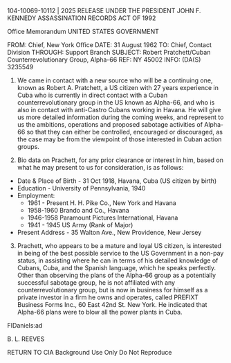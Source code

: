 104-10069-10112 | 2025 RELEASE UNDER THE PRESIDENT JOHN F. KENNEDY ASSASSINATION RECORDS ACT OF 1992

Office Memorandum
UNITED STATES GOVERNMENT

FROM: Chief, New York Office
DATE: 31 August 1962
TO: Chief, Contact Division
THROUGH: Support Branch
SUBJECT: Robert Pratchett/Cuban Counterrevolutionary Group, Alpha-66
REF: NY 45002
INFO: (DA(S) 3235549

1. We came in contact with a new source who will be a continuing one, known as Robert A. Pratchett, a US citizen with 27 years experience in Cuba who is currently in direct contact with a Cuban counterrevolutionary group in the US known as Alpha-66, and who is also in contact with anti-Castro Cubans working in Havana. He will give us more detailed information during the coming weeks, and represent to us the ambitions, operations and proposed sabotage activities of Alpha-66 so that they can either be controlled, encouraged or discouraged, as the case may be from the viewpoint of those interested in Cuban action groups.

2. Bio data on Prachett, for any prior clearance or interest in him, based on what he may present to us for consideration, is as follows:

*   Date & Place of Birth - 31 Oct 1918, Havana, Cuba (US citizen by birth)
*   Education - University of Pennsylvania, 1940
*   Employment:
    *   1961 - Present H. H. Pike Co., New York and Havana
    *   1958-1960 Brando and Co., Havana
    *   1946-1958 Paramount Pictures International, Havana
    *   1941 - 1945 US Army (Rank of Major)
*   Present Address - 35 Walton Ave., New Providence, New Jersey

3. Prachett, who appears to be a mature and loyal US citizen, is interested in being of the best possible service to the US Government in a non-pay status, in assisting where he can in terms of his detailed knowledge of Cubans, Cuba, and the Spanish language, which he speaks perfectly. Other than observing the plans of the Alpha-66 group as a potentially successful sabotage group, he is not affiliated with any counterrevolutionary group, but is now in business for himself as a private investor in a firm he owns and operates, called PREFIXT Business Forms Inc., 60 East 42nd St. New York. He indicated that Alpha-66 plans were to blow all the power plants in Cuba.

FIDaniels:ad

B. L. REEVES

RETURN TO CIA
Background Use Only
Do Not Reproduce
